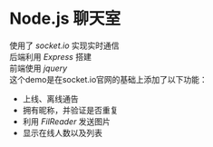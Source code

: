 # Node.js 聊天室
使用了 *socket.io* 实现实时通信<br/>
后端利用 *Express* 搭建<br/>
前端使用 *jquery*<br/>
这个demo是在socket.io官网的基础上添加了以下功能：
* 上线、离线通告
* 拥有昵称，并验证是否重复
* 利用 *FilReader* 发送图片
* 显示在线人数以及列表 
